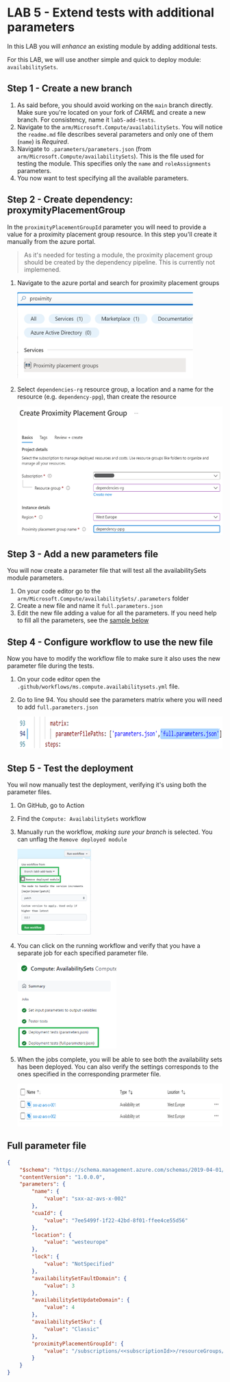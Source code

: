 # LAB 5 - Extend tests with additional parameters

In this LAB you will _enhance_ an existing module by adding additional tests.

For this LAB, we will use another simple and quick to deploy module: `availabilitySets`.

## Step 1 - Create a new branch

1. As said before, you should avoid working on the `main` branch directly. Make sure you're located on your fork of _CARML_ and create a new branch. For consistency, name it `lab5-add-tests`.
1. Navigate to the `arm/Microsoft.Compute/availabilitySets`. You will notice the `readme.md` file describes several parameters and only one of them (`name`) is _Required_.
1. Navigate to `.parameters/parameters.json` (from `arm/Microsoft.Compute/availabilitySets`). This is the file used for testing the module. This specifies only the `name` and `roleAssignments` parameters.
1. You now want to test specifying all the available parameters.

## Step 2 - Create dependency: proxymityPlacementGroup

In the `proximityPlacementGroupId` parameter you will need to provide a value for a proximity placement group resource. In this step you'll create it manually from the azure portal.

> As it's needed for testing a module, the proximity placement group should be created by the dependency pipeline. This is currently not implemened.

1. Navigate to the azure portal and search for proximity placement groups

    <img src="./media/AddTest/proximity-placement-search.png" alt="Search for Proximity Placement" height="200">

1. Select `dependencies-rg` resource group, a location and a name for the resource (e.g. `dependency-ppg`), than create the resource

    <img src="./media/AddTest/proximity-placement-create.png" alt="Create Proximity Placement" height="300">

## Step 3 - Add a new parameters file

You will now create a parameter file that will test all the availabilitySets module parameters.

1. On your code editor go to the `arm/Microsoft.Compute/availabilitySets/.parameters` folder
1. Create a new file and name it `full.parameters.json`
1. Edit the new file adding a value for all the parameters. If you need help to fill all the parameters, see the [sample below](#Full-parameter-file)

## Step 4 - Configure workflow to use the new file

Now you have to modify the workflow file to make sure it also uses the new parameter file during the tests.

1. On your code editor open the `.github/workflows/ms.compute.availabilitysets.yml` file.
1. Go to line 94. You should see the parameters matrix where you will need to add `full.parameters.json`

    <img src="./media/AddTest/parameters-matrix.png" alt="Parameters matrix" height="75">

## Step 5 - Test the deployment

You wil now manually test the deployment, verifying it's using both the parameter files.

1. On GitHub, go to Action
1. Find the `Compute: AvailabilitySets` workflow
1. Manually run the workflow, _making sure your branch_ is selected. You can unflag the `Remove deployed module`

    <img src="./media/AddTest/run-action.png" alt="2 parameters run action" height="200">

1. You can click on the running workflow and verify that you have a separate job for each specified parameter file.

    <img src="./media/AddTest/2-parameters-workflow-run.png" alt="Run with 2 parameters" height="200">

1. When the jobs complete, you will be able to see both the availability sets has been deployed. You can also verify the settings corresponds to the ones specified in the corresponding prarmeter file.

    <img src="./media/AddTest/2-availability-set.png" alt="2 availability sets" height="100">

## Full parameter file

```json
{
    "$schema": "https://schema.management.azure.com/schemas/2019-04-01/deploymentParameters.json#",
    "contentVersion": "1.0.0.0",
    "parameters": {
        "name": {
            "value": "sxx-az-avs-x-002"
        },
        "cuaId": {
            "value": "7ee5499f-1f22-42bd-8f01-ffee4ce55d56"
        },
        "location": {
            "value": "westeurope"
        },
        "lock": {
            "value": "NotSpecified"
        },
        "availabilitySetFaultDomain": {
            "value": 3
        },
        "availabilitySetUpdateDomain": {
            "value": 4
        },
        "availabilitySetSku": {
            "value": "Classic"
        },
        "proximityPlacementGroupId": {
            "value": "/subscriptions/<<subscriptionId>>/resourceGroups/dependencies-rg/providers/Microsoft.Compute/proximityPlacementGroups/dependency-ppg"
        }
    }
}
```
